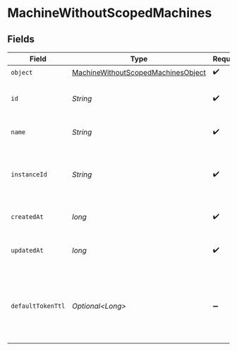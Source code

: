 # MachineWithoutScopedMachines


## Fields

| Field                                                                                               | Type                                                                                                | Required                                                                                            | Description                                                                                         |
| --------------------------------------------------------------------------------------------------- | --------------------------------------------------------------------------------------------------- | --------------------------------------------------------------------------------------------------- | --------------------------------------------------------------------------------------------------- |
| `object`                                                                                            | [MachineWithoutScopedMachinesObject](../../models/components/MachineWithoutScopedMachinesObject.md) | :heavy_check_mark:                                                                                  | N/A                                                                                                 |
| `id`                                                                                                | *String*                                                                                            | :heavy_check_mark:                                                                                  | Unique identifier for the machine.                                                                  |
| `name`                                                                                              | *String*                                                                                            | :heavy_check_mark:                                                                                  | The name of the machine.                                                                            |
| `instanceId`                                                                                        | *String*                                                                                            | :heavy_check_mark:                                                                                  | The ID of the instance this machine belongs to.                                                     |
| `createdAt`                                                                                         | *long*                                                                                              | :heavy_check_mark:                                                                                  | Unix timestamp of creation.                                                                         |
| `updatedAt`                                                                                         | *long*                                                                                              | :heavy_check_mark:                                                                                  | Unix timestamp of last update.                                                                      |
| `defaultTokenTtl`                                                                                   | *Optional\<Long>*                                                                                   | :heavy_minus_sign:                                                                                  | The default time-to-live (TTL) in seconds for tokens created by this machine.                       |